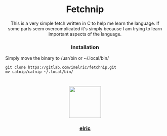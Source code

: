 <div align="center">

# Fetchnip
This is a very simple fetch written in C to help me learn the language.
If some parts seem overcomplicated it's simply because I am trying to learn important aspects of the language.

### Installation
</div>

Simply move the binary to /usr/bin or ~/.local/bin/
```
git clone https://gitlab.com/imelric/fetchnip.git
mv catnip/catnip ~/.local/bin/
```
#

<div id="header" align="center">
  <a href="https://gitlab.com/imelric">
    <img src="https://imgur.com/JTojIaG.png" width="100"/>
  </a>
  <a href="https://github.com/onelric/">
    <h3>elric</h3>  
  </a>
</div>

